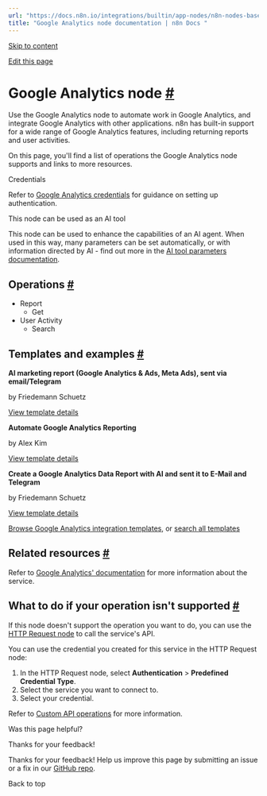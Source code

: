 ```yaml
---
url: "https://docs.n8n.io/integrations/builtin/app-nodes/n8n-nodes-base.googleanalytics/"
title: "Google Analytics node documentation | n8n Docs "
---
```


[Skip to content](https://docs.n8n.io/integrations/builtin/app-nodes/n8n-nodes-base.googleanalytics/#google-analytics-node)

[Edit this page](https://github.com/n8n-io/n8n-docs/edit/main/docs/integrations/builtin/app-nodes/n8n-nodes-base.googleanalytics.md "Edit this page")

# Google Analytics node [\#](https://docs.n8n.io/integrations/builtin/app-nodes/n8n-nodes-base.googleanalytics/\#google-analytics-node "Permanent link")

Use the Google Analytics node to automate work in Google Analytics, and integrate Google Analytics with other applications. n8n has built-in support for a wide range of Google Analytics features, including returning reports and user activities.

On this page, you'll find a list of operations the Google Analytics node supports and links to more resources.

Credentials

Refer to [Google Analytics credentials](https://docs.n8n.io/integrations/builtin/credentials/google/) for guidance on setting up authentication.

This node can be used as an AI tool

This node can be used to enhance the capabilities of an AI agent. When used in this way, many parameters can be set automatically, or with information directed by AI - find out more in the [AI tool parameters documentation](https://docs.n8n.io/advanced-ai/examples/using-the-fromai-function/).

## Operations [\#](https://docs.n8n.io/integrations/builtin/app-nodes/n8n-nodes-base.googleanalytics/\#operations "Permanent link")

- Report
  - Get
- User Activity
  - Search

## Templates and examples [\#](https://docs.n8n.io/integrations/builtin/app-nodes/n8n-nodes-base.googleanalytics/\#templates-and-examples "Permanent link")

**AI marketing report (Google Analytics & Ads, Meta Ads), sent via email/Telegram**

by Friedemann Schuetz

[View template details](https://n8n.io/workflows/2783-ai-marketing-report-google-analytics-and-ads-meta-ads-sent-via-emailtelegram/)

**Automate Google Analytics Reporting**

by Alex Kim

[View template details](https://n8n.io/workflows/2549-automate-google-analytics-reporting/)

**Create a Google Analytics Data Report with AI and sent it to E-Mail and Telegram**

by Friedemann Schuetz

[View template details](https://n8n.io/workflows/2673-create-a-google-analytics-data-report-with-ai-and-sent-it-to-e-mail-and-telegram/)

[Browse Google Analytics integration templates](https://n8n.io/integrations/google-analytics/), or [search all templates](https://n8n.io/workflows/)

## Related resources [\#](https://docs.n8n.io/integrations/builtin/app-nodes/n8n-nodes-base.googleanalytics/\#related-resources "Permanent link")

Refer to [Google Analytics' documentation](https://developers.google.com/analytics) for more information about the service.

## What to do if your operation isn't supported [\#](https://docs.n8n.io/integrations/builtin/app-nodes/n8n-nodes-base.googleanalytics/\#what-to-do-if-your-operation-isnt-supported "Permanent link")

If this node doesn't support the operation you want to do, you can use the [HTTP Request node](https://docs.n8n.io/integrations/builtin/core-nodes/n8n-nodes-base.httprequest/) to call the service's API.

You can use the credential you created for this service in the HTTP Request node:

1. In the HTTP Request node, select **Authentication** \> **Predefined Credential Type**.
2. Select the service you want to connect to.
3. Select your credential.

Refer to [Custom API operations](https://docs.n8n.io/integrations/custom-operations/) for more information.

Was this page helpful?






Thanks for your feedback!






Thanks for your feedback! Help us improve this page by submitting an issue or a fix in our [GitHub repo](https://github.com/n8n-io/n8n-docs).


Back to top